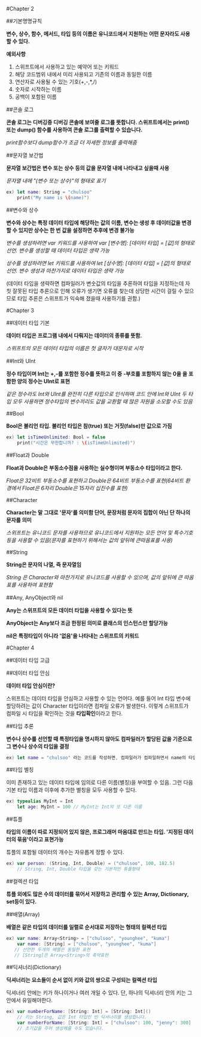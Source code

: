 #Chapter 2

##기본명명규칙

**변수, 상수, 함수, 메서드, 타입 등의 이름은 유니코드에서 지원하는 어떤 문자라도 사용할 수 있다.**

**예외사항**

1. 스위프트에서 사용하고 있는 예약어 또는 키워드
2. 해당 코드범위 내에서 미리 사용되고 기존의 이름과 동일한 이름
3. 연산자로 사용될 수 있는 기호(+,-,*,/)
4. 숫자로 시작하는 이름
5. 공백이 포함된 이름

##콘솔 로그

**콘솔 로그는 디버깅중 디버깅 콘솔에 보여줄 로그를 뜻합니다. 스위프트에서는 print() 또는 dump() 함수를 사용하여 콘솔 로그를 출력할 수 있습니다.**

_print함수보다 dump함수가 조금 더 자세한 정보를 출력해줌_

##문자열 보간법

**문자열 보간법은 변수 또는 상수 등의 값을 문자열 내에 나타내고 싶을때 사용**

_문자열 내에 "\(변수 또는 상수)"의 형태로 표기_
```swift
ex) let name: String = "chulsoo"
    print("My name is \(name)")
```
##변수와 상수

**변수와 상수는 특정 데이터 타입에 해당하는 값의 이름, 변수는 생성 후 데이터값을 변경할 수 있지만 상수는 한 번 값을 설정하면 추후에 변경 불가능**

_변수를 생성하려면 var 키워드를 사용하여 var [변수명]: [데이터 타입] = [값]의 형태로 선언. 변수를 생성할 때 데이터 타입은 생략 가능_

_상수를 생성하려면 let 키워드를 사용하여 let [상수명]: [데이터 타입] = [값]의 형태로 선언. 변수 생성과 마찬가지로 데이터 타입은 생략 가능_

(데이터 타입을 생략하면 컴파일러가 변숫값의 타입을 추론하여 타입을 지정하는데 자칫 잘못된 타입 추론으로 인해 오류가 생기면 오류를 찾는데 상당한 시간이 걸릴 수 있으므로 타입 추론은 스위프트가 익숙해 졌을때 사용하기를 권함.)

#Chapter 3

##데이터 타입 기본

**데이터 타입은 프로그램 내에서 다뤄지는 데이터의 종류를 뜻함.**

_스위프트의 모든 데이터 타입의 이름은 첫 글자가 대문자로 시작_

##Int와 UInt

**정수 타입이며 Int는 +,-를 포함한 정수를 뜻하고 이 중 -부호를 포함하지 않는 0을 을 포함한 양의 정수는 UInt로 표현**

_같은 정수라도 Int와 UInt를 완전히 다른 타입으로 인식하며 코드 안에 Int와 UInt 두 타입 모두 사용하면 정수타입의 변수끼리도 값을 교환할 때 많은 자원을 소모할 수도 있음_

##Bool

**Bool은 불리언 타입. 불리언 타입은 참(true) 또는 거짓(false)만 값으로 가짐**

```swift
ex) let isTimeUnlimited: Bool = false
    print("시간은 무한합니까? : \(isTimeUnlimited)")
```

##Float과 Double

**Float과 Double은 부동소수점을 사용하는 실수형이며 부동소수 타입이라고 한다.**

_Float은 32비트 부동소수를 표현하고 Double은 64비트 부동소수를 표현(64비트 환경에서 Float은 6자리 Double은 15자리 십진수를 표현)_

##Character

**Character는 말 그대로 '문자'를 의미함 단어, 문장처럼 문자의 집합이 아닌 단 하나의 문자를 의미**

_스위프트는 유니코드 문자를 사용하므로 유니코드에서 지원하는 모든 언어 및 특수기호 등을 사용할 수 있음(문자를 표현하기 위해서는 값의 앞뒤에 큰따옴표를 사용)_

##String

**String은 문자의 나열, 즉 문자열임**

_String 은 Character와 마찬가지로 유니코드를 사용할 수 있으며, 값의 앞뒤에 큰 따옴표를 사용하여 표현함_

##Any, AnyObject와 nil

**Any는 스위프트의 모든 데이터 타입을 사용할 수 있다는 뜻**

**AnyObject는 Any보다 조금 한정된 의미로 클래스의 인스턴스만 할당가능**

**nil은 특정타입이 아니라 '없음'을 나타내는 스위프트의 키워드**

#Chapter 4

##데이터 타입 고급

##데이터 타입 안심

**데이터 타입 안심이란?**

스위프트는 데이터 타입을 안심하고 사용할 수 있는 언어다. 예를 들어 Int 타입 변수에 할당하려는 값이 Character 타입이라면 컴파일 오류가 발생한다. 이렇게 스위프트가 컴파일 시 타입을 확인하는 것을 **타입확인**이라고 한다.

##타입 추론

**변수나 상수를 선언할 때 특정타입을 명시하지 않아도 컴파일러가 할당된 값을 기준으로 그 변수나 상수의 타입을 결정**

```swift
ex) let name = "chulsoo" 라는 코드를 작성하면, 컴파일러가 컴파일하면서 name의 타입을 String으로 결정.
```
##타입 별칭

이미 존재하고 있는 데이터 타입에 임의로 다른 이름(별칭)을 부여할 수 있음. 그런 다음 기본 타입 이름과 이후에 추가한 별칭을 모두 사용할 수 있다.

```swift
ex) typealias MyInt = Int
    let age: MyInt = 100 // MyInt는 Int의 또 다른 이름
```
##튜플

**타입의 이름이 따로 지정되어 있지 않은, 프로그래머 마음대로 만드는 타입. '지정된 데이터의 묶음'이라고 표현가능**

튜플의 포함될 데이터의 개수는 자유롭게 정할 수 있다.

```swift
ex) var person: (String, Int, Double) = ("chulsoo", 100, 182.5)
    // String, Int, Double 타입을 갖는 기본적인 튜플형태
```

##컬렉션 타입

**튜플 외에도 많은 수의 데이터를 묶어서 저장하고 관리할 수 있는 Array, Dictionary, set등이 있다.**

##배열(Array)

**배열은 같은 타입의 데이터를 일렬로 순서대로 저장하는 형태의 컬렉션 타입**

```swift
ex) var name: Array<String> = ["chulsoo", "younghee", "kuma"]
    var name: [String] = ["chulsoo", "younghee", "kuma"]
   // 선언한 두개의 배열은 동일한 표현
   // [String]은 Array<String>의 축약표현
```

##딕셔너리(Dictionary)

**딕셔너리는 요소들이 순서 없이 키와 값의 쌍으로 구성되는 컬렉션 타입**

딕셔너리 안에는 키가 하나이거나 여러 개일 수 있다. 단, 하나의 딕셔너리 안의 키는 그 안에서 유일해야한다.

```swift
ex) var numberForName: [String: Int] = [String: Int]()
    // 키는 String, 값은 Int 타입인 빈 딕셔너리를 생성합니다.
    var numberForName: [String: Int] = ["chulsoo": 100, "jenny": 300]
    // 초기값을 주어 생성해줄 수도 있습니다.
```



 



